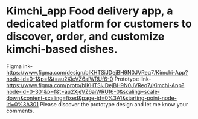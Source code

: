 # Kimchi_app Food delivery app, a dedicated platform for customers to discover, order, and customize kimchi-based dishes.
Figma ink- https://www.figma.com/design/bIKHTSiJDejBH9N0JVReq7/Kimchi-App?node-id=0-1&p=f&t=au2XjeVZ6aiWRUf6-0
Prototype link- https://www.figma.com/proto/bIKHTSiJDejBH9N0JVReq7/Kimchi-App?node-id=0-301&p=f&t=au2XjeVZ6aiWRUf6-0&scaling=scale-down&content-scaling=fixed&page-id=0%3A1&starting-point-node-id=0%3A301
Please discover the prototype design and let me know your comments.
